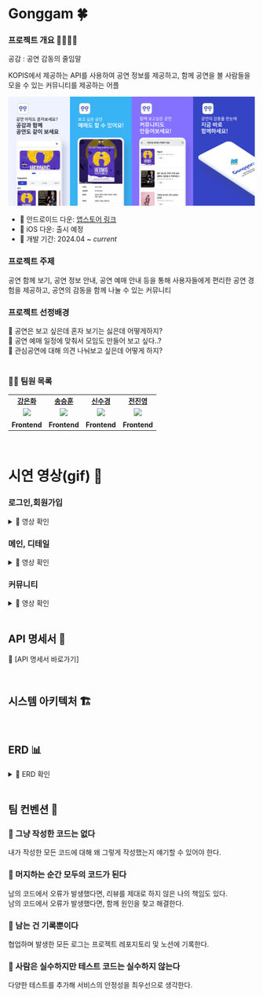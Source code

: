 # Gonggam 🍀

### 프로젝트 개요 👩‍👩‍👧‍👧

공감 : 공연 감동의 줄임말

KOPIS에서 제공하는 API를 사용하여 공연 정보를 제공하고, 함께 공연을 볼 사람들을 모을 수 있는 커뮤니티를 제공하는 어플

![image](./src/assets/images/result/frame1.png)

- 🔗 안드로이드 다운: [앱스토어 링크]()
- 🔗 iOS 다운: 출시 예정
- 📅 개발 기간: 2024.04 ~ _current_

### 프로젝트 주제

공연 함께 보기, 공연 정보 안내, 공연 예매 안내 등을 통해 사용자들에게
편리한 공연 경험을 제공하고, 공연의 감동을 함께 나눌 수 있는 커뮤니티
</br>

### 프로젝트 선정배경

🤔 공연은 보고 싶은데 혼자 보기는 싫은데 어떻게하지? </br>
🤔 공연 예매 일정에 맞춰서 모임도 만들어 보고 싶다..?</br>
🤔 관심공연에 대해 의견 나눠보고 싶은데 어떻게 하지?</br>
</br>

### 👩‍💻 팀원 목록

<table>
   <tr>
    <td align="center"><b><a href="https://github.com/murramge">강은화</a></b></td>
    <td align="center"><b><a href="https://github.com/SSH8560">송승훈</a></b></td>
    <td align="center"><b><a href="https://github.com/newsks">신수경</a></b></td>
    <td align="center"><b><a href="https://github.com/espoiryoung">전진영</a></b></td>
  </tr>
  <tr>
  <td align="center"><a href="https://github.com/murramge"><img src="https://avatars.githubusercontent.com/u/60298173?v=4" width="100px" /></a></td>
    <td align="center"><a href="https://github.com/SSH8560"><img src="https://avatars.githubusercontent.com/u/74501208?v=4" width="100px" /></a></td>  
    <td align="center"><a href="https://github.com/newsks"><img src="https://avatars.githubusercontent.com/u/129296269?v=4" width="100px" /></a></td>  
    <td align="center"><a href="https://github.com/espoiryoung"><img src="https://avatars.githubusercontent.com/u/80727081?v=4" width="100px" /></a></td>
  </tr>
  <tr>
    <td align="center"><b>Frontend</b></td>
    <td align="center"><b>Frontend</b></td>
    <td align="center"><b>Frontend</b></td>
    <td align="center"><b>Frontend</b></td>
  </tr>
</table>

<br/>

# 시연 영상(gif) 🎥

### 로그인,회원가입

<details>
<summary>👋 영상 확인</summary>
<!-- <img src="https://github.com/" width="30%"> -->
</details>

### 메인, 디테일

<details>
<summary>👋 영상 확인</summary>

</details>

### 커뮤니티

<details>
<summary>👋 영상 확인</summary>

</details>

<br/>

## API 명세서 📝

🔗 [API 명세서 바로가기]

<br/>

## 시스템 아키텍처 🏗

<!-- <img src="system_architecture.png" width="70%"> -->

<br/>

## ERD 📊

<details>
<summary>👋 ERD 확인</summary>
<!-- <img src="erd.png"> -->
</details>

<br/>

## 팀 컨벤션 👭

### 💫 그냥 작성한 코드는 없다

내가 작성한 모든 코드에 대해 왜 그렇게 작성했는지 얘기할 수 있어야 한다.

### 💫 머지하는 순간 모두의 코드가 된다

남의 코드에서 오류가 발생했다면, 리뷰를 제대로 하지 않은 나의 책임도 있다. <br>
남의 코드에서 오류가 발생했다면, 함께 원인을 찾고 해결한다.

### 💫 남는 건 기록뿐이다

협업하며 발생한 모든 로그는 프로젝트 레포지토리 및 노션에 기록한다.

### 💫 사람은 실수하지만 테스트 코드는 실수하지 않는다

다양한 테스트를 추가해 서비스의 안정성을 최우선으로 생각한다.
